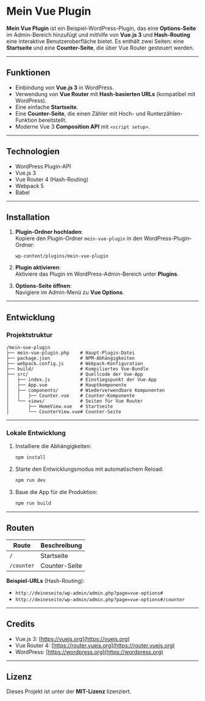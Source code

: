 # Mein Vue Plugin

**Mein Vue Plugin** ist ein Beispiel-WordPress-Plugin, das eine **Options-Seite** im Admin-Bereich hinzufügt und mithilfe von **Vue.js 3** und **Hash-Routing** eine interaktive Benutzeroberfläche bietet. Es enthält zwei Seiten: eine **Startseite** und eine **Counter-Seite**, die über Vue Router gesteuert werden.

---

## Funktionen

- Einbindung von **Vue.js 3** in WordPress.
- Verwendung von **Vue Router** mit **Hash-basierten URLs** (kompatibel mit WordPress).
- Eine einfache **Startseite**.
- Eine **Counter-Seite**, die einen Zähler mit Hoch- und Runterzählen-Funktion bereitstellt.
- Moderne Vue 3 **Composition API** mit `<script setup>`.

---

## Technologien

- WordPress Plugin-API
- Vue.js 3
- Vue Router 4 (Hash-Routing)
- Webpack 5
- Babel

---

## Installation

1. **Plugin-Ordner hochladen**:  
   Kopiere den Plugin-Ordner `mein-vue-plugin` in den WordPress-Plugin-Ordner:  
   ```
   wp-content/plugins/mein-vue-plugin
   ```

2. **Plugin aktivieren**:  
   Aktiviere das Plugin im WordPress-Admin-Bereich unter **Plugins**.

3. **Options-Seite öffnen**:  
   Navigiere im Admin-Menü zu **Vue Options**.

---

## Entwicklung

### Projektstruktur

```plaintext
/mein-vue-plugin
├── mein-vue-plugin.php    # Haupt-Plugin-Datei
├── package.json           # NPM-Abhängigkeiten
├── webpack.config.js      # Webpack-Konfiguration
├── build/                 # Kompiliertes Vue-Bundle
├── src/                   # Quellcode der Vue-App
│   ├── index.js           # Einstiegspunkt der Vue-App
│   ├── App.vue            # Hauptkomponente
│   ├── components/        # Wiederverwendbare Komponenten
│   │   ├── Counter.vue    # Counter-Komponente
│   └── views/             # Seiten für Vue Router
│       ├── HomeView.vue   # Startseite
│       └── CounterView.vue# Counter-Seite
```

---

### Lokale Entwicklung

1. Installiere die Abhängigkeiten:

   ```bash
   npm install
   ```

2. Starte den Entwicklungsmodus mit automatischem Reload:

   ```bash
   npm run dev
   ```

3. Baue die App für die Produktion:

   ```bash
   npm run build
   ```

---

## Routen

| **Route**        | **Beschreibung**         |
|-------------------|--------------------------|
| `/`              | Startseite               |
| `/counter`       | Counter-Seite            |

**Beispiel-URLs** (Hash-Routing):  
- `http://deineseite/wp-admin/admin.php?page=vue-options#`  
- `http://deineseite/wp-admin/admin.php?page=vue-options#/counter`

---

## Credits

- Vue.js 3: [https://vuejs.org](https://vuejs.org)
- Vue Router 4: [https://router.vuejs.org](https://router.vuejs.org)
- WordPress: [https://wordpress.org](https://wordpress.org)

---

## Lizenz

Dieses Projekt ist unter der **MIT-Lizenz** lizenziert.  
